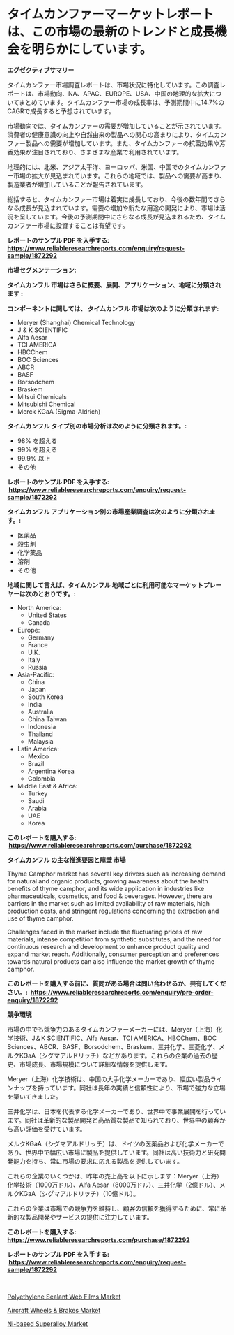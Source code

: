 <p><h1>タイムカンファーマーケットレポートは、この市場の最新のトレンドと成長機会を明らかにしています。</h1></p><p><strong>エグゼクティブサマリー</strong></p>
<p><p>タイムカンファー市場調査レポートは、市場状況に特化しています。この調査レポートは、市場動向、NA、APAC、EUROPE、USA、中国の地理的な拡大についてまとめています。タイムカンファー市場の成長率は、予測期間中に14.7%のCAGRで成長すると予想されています。</p><p>市場動向では、タイムカンファーの需要が増加していることが示されています。消費者の健康意識の向上や自然由来の製品への関心の高まりにより、タイムカンファー製品への需要が増加しています。また、タイムカンファーの抗菌効果や芳香効果が注目されており、さまざまな産業で利用されています。</p><p>地理的には、北米、アジア太平洋、ヨーロッパ、米国、中国でのタイムカンファー市場の拡大が見込まれています。これらの地域では、製品への需要が高まり、製造業者が増加していることが報告されています。</p><p>総括すると、タイムカンファー市場は着実に成長しており、今後の数年間でさらなる成長が見込まれています。需要の増加や新たな用途の開発により、市場は活況を呈しています。今後の予測期間中にさらなる成長が見込まれるため、タイムカンファー市場に投資することは有望です。</p></p>
<p><strong>レポートのサンプル PDF を入手する: <a href="https://www.reliableresearchreports.com/enquiry/request-sample/1872292">https://www.reliableresearchreports.com/enquiry/request-sample/1872292</a></strong></p>
<p><strong>市場セグメンテーション:</strong></p>
<p><strong> タイムカンフル 市場はさらに概要、展開、アプリケーション、地域に分類されます :</strong></p>
<p><strong>コンポーネントに関しては、 タイムカンフル 市場は次のように分類されます: &nbsp;</strong></p>
<p><ul><li>Meryer (Shanghai) Chemical Technology</li><li>J & K SCIENTIFIC</li><li>Alfa Aesar</li><li>TCI AMERICA</li><li>HBCChem</li><li>BOC Sciences</li><li>ABCR</li><li>BASF</li><li>Borsodchem</li><li>Braskem</li><li>Mitsui Chemicals</li><li>Mitsubishi Chemical</li><li>Merck KGaA (Sigma-Aldrich)</li></ul></p>
<p><strong> タイムカンフル タイプ別の市場分析は次のように分類されます。:</strong></p>
<p><ul><li>98% を超える</li><li>99% を超える</li><li>99.9% 以上</li><li>その他</li></ul></p>
<p><strong>レポートのサンプル PDF を入手する: &nbsp;<a href="https://www.reliableresearchreports.com/enquiry/request-sample/1872292">https://www.reliableresearchreports.com/enquiry/request-sample/1872292</a></strong></p>
<p><strong> タイムカンフル アプリケーション別の市場産業調査は次のように分類されます。:</strong></p>
<p><ul><li>医薬品</li><li>殺虫剤</li><li>化学薬品</li><li>溶剤</li><li>その他</li></ul></p>
<p><strong>地域に関して言えば、タイムカンフル 地域ごとに利用可能なマーケットプレーヤーは次のとおりです。:</strong></p>
<p><ul>
    <li>
        North America:
        <ul>
            <li>United States</li>
            <li>Canada</li>
        </ul>
    </li>
    <li>
        Europe:
        <ul>
            <li>Germany</li>
            <li>France</li>
            <li>U.K.</li>
            <li>Italy</li>
            <li>Russia</li>
        </ul>
    </li>
    <li>
        Asia-Pacific:
        <ul>
            <li>China</li>
            <li>Japan</li>
            <li>South Korea</li>
            <li>India</li>
            <li>Australia</li>
            <li>China Taiwan</li>
            <li>Indonesia</li>
            <li>Thailand</li>
            <li>Malaysia</li>
        </ul>
    </li>
    <li>
        Latin America:
        <ul>
            <li>Mexico</li>
            <li>Brazil</li>
            <li>Argentina Korea</li>
            <li>Colombia</li>
        </ul>
    </li>
    <li>
        Middle East & Africa:
        <ul>
            <li>Turkey</li>
            <li>Saudi</li>
            <li>Arabia</li>
            <li>UAE</li>
            <li>Korea</li>
        </ul>
    </li>
    </ul></p>
<p><strong>このレポートを購入する: &nbsp;<a href="https://www.reliableresearchreports.com/purchase/1872292">https://www.reliableresearchreports.com/purchase/1872292</a></strong></p>
<p><strong>タイムカンフル の主な推進要因と障壁 市場</strong></p>
<p><p>Thyme Camphor market has several key drivers such as increasing demand for natural and organic products, growing awareness about the health benefits of thyme camphor, and its wide application in industries like pharmaceuticals, cosmetics, and food & beverages. However, there are barriers in the market such as limited availability of raw materials, high production costs, and stringent regulations concerning the extraction and use of thyme camphor.</p><p>Challenges faced in the market include the fluctuating prices of raw materials, intense competition from synthetic substitutes, and the need for continuous research and development to enhance product quality and expand market reach. Additionally, consumer perception and preferences towards natural products can also influence the market growth of thyme camphor.</p></p>
<p><strong>このレポートを購入する前に、質問がある場合は問い合わせるか、共有してください。:&nbsp; <a href="https://www.reliableresearchreports.com/enquiry/pre-order-enquiry/1872292">https://www.reliableresearchreports.com/enquiry/pre-order-enquiry/1872292</a></strong></p>
<p><strong>競争環境</strong></p>
<p><p>市場の中でも競争力のあるタイムカンファーメーカーには、Meryer（上海）化学技術、J＆K SCIENTIFIC、Alfa Aesar、TCI AMERICA、HBCChem、BOC Sciences、ABCR、BASF、Borsodchem、Braskem、三井化学、三菱化学、メルクKGaA（シグマアルドリッチ）などがあります。これらの企業の過去の歴史、市場成長、市場規模について詳細な情報を提供します。</p><p>Meryer（上海）化学技術は、中国の大手化学メーカーであり、幅広い製品ラインナップを持っています。同社は長年の実績と信頼性により、市場で強力な立場を築いてきました。</p><p>三井化学は、日本を代表する化学メーカーであり、世界中で事業展開を行っています。同社は革新的な製品開発と高品質な製品で知られており、世界中の顧客から高い評価を受けています。</p><p>メルクKGaA（シグマアルドリッチ）は、ドイツの医薬品および化学メーカーであり、世界中で幅広い市場に製品を提供しています。同社は高い技術力と研究開発能力を持ち、常に市場の要求に応える製品を提供しています。</p><p>これらの企業のいくつかは、昨年の売上高を以下に示します：Meryer（上海）化学技術（1000万ドル）、Alfa Aesar（8000万ドル）、三井化学（2億ドル）、メルクKGaA（シグマアルドリッチ）（10億ドル）。</p><p>これらの企業は市場での競争力を維持し、顧客の信頼を獲得するために、常に革新的な製品開発やサービスの提供に注力しています。</p></p>
<p><strong>このレポートを購入する: &nbsp; <a href="https://www.reliableresearchreports.com/purchase/1872292">https://www.reliableresearchreports.com/purchase/1872292</a></strong></p>
<p><strong>レポートのサンプル PDF を入手する: &nbsp;<a href="https://www.reliableresearchreports.com/enquiry/request-sample/1872292">https://www.reliableresearchreports.com/enquiry/request-sample/1872292</a></strong><strong></strong></p>
<p>&nbsp;</p>
<p><p><a href="https://github.com/Sherrillcrooksxa8i18ucf2m/Market-Research-Report-List-1/blob/main/polyethylene-sealant-web-films-market.md">Polyethylene Sealant Web Films Market</a></p><p><a href="https://lydian-appliance-61d.notion.site/Aircraft-Wheels-Brakes-Market-Dynamics-2024-2031-Also-about-Its-Market-Trends-Projections-and-O-20bebcc1f2f34abca3d936eae8434c9b">Aircraft Wheels & Brakes Market</a></p><p><a href="https://summer-dogwood-3e9.notion.site/Ni-based-Superalloy-Market-Research-Report-Provides-thorough-Industry-Overview-which-offers-an-In-D-27373886d0444f32847e18cdc47f838a">Ni-based Superalloy Market</a></p></p>